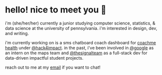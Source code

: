 # hello! nice to meet you 🍊

i'm (she/her/her) currently a junior studying computer science, statistics, & data science at the university of pennsylvania. i'm interested in design, dev, and writing.

i'm currently working on is a sms chatboard coach dashboard for [coachme health](https://www.coachmehealth.org/) under [@hack4impact](http://github.com/hack4impactpenn). in the past, i've been involved in [@google](http://github.com/google) as an intern on the maps team and [@thesignalteam](http://github.com/thesignalteam) as a full-stack dev for data-driven impactful student projects.

reach out to me at my [email](mailto:caroldotli@gmail.com) if you want to chat! 
<!--
**caroljli/caroljli** is a ✨ _special_ ✨ repository because its `README.md` (this file) appears on your GitHub profile.

Here are some ideas to get you started:

- 🔭 I’m currently working on ...
- 🌱 I’m currently learning ...
- 👯 I’m looking to collaborate on ...
- 🤔 I’m looking for help with ...
- 💬 Ask me about ...
- 📫 How to reach me: ...
- 😄 Pronouns: ...
- ⚡ Fun fact: ...
-->
